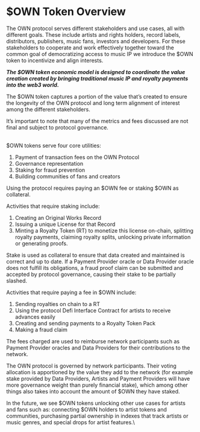 # $OWN Token Overview

The OWN protocol serves different stakeholders and use cases, all with different goals. These include artists and rights holders, record labels, distributors, publishers, music fans, investors and developers. For these stakeholders to cooperate and work effectively together toward the common goal of democratizing access to music IP we introduce the $OWN token to incentivize and align interests.

_**The $OWN token economic model is designed to coordinate the value creation created by bringing traditional music IP and royalty payments into the web3 world.**_&#x20;

The $OWN token captures a portion of the value that’s created to ensure the longevity of the OWN protocol and long term alignment of interest among the different stakeholders.

It’s important to note that many of the metrics and fees discussed are not final and subject to protocol governance.&#x20;

\
$OWN tokens serve four core utilities:

1. Payment of transaction fees on the OWN Protocol
2. Governance representation
3. Staking for fraud prevention
4. Building communities of fans and creators

Using the protocol requires paying an $OWN fee or staking $OWN as collateral.&#x20;

Activities that require staking include:&#x20;

1. Creating an Original Works Record
2. Issuing a unique License for that Record&#x20;
3. Minting a Royalty Token (RT) to monetize this license on-chain, splitting royalty payments, claiming royalty splits, unlocking private information or generating proofs.&#x20;

Stake is used as collateral to ensure that data created and maintained is correct and up to date. If a Payment Provider oracle or Data Provider oracle does not fulfill its obligations, a fraud proof claim can be submitted and accepted by protocol governance, causing their stake to be partially slashed.

Activities that require paying a fee in $OWN include:

1. Sending royalties on chain to a RT&#x20;
2. Using the protocol Defi Interface Contract for artists to receive advances easily
3. Creating and sending payments to a Royalty Token Pack
4. Making a fraud claim

The fees charged are used to reimburse network participants such as Payment Provider oracles and Data Providers for their contributions to the network.

The OWN protocol is governed by network participants. Their voting allocation is apportioned by the value they add to the network (for example stake provided by Data Providers, Artists and Payment Providers will have more governance weight than purely financial stake), which among other things also takes into account the amount of $OWN they have staked.&#x20;

In the future, we see $OWN tokens unlocking other use cases for artists and fans such as: connecting $OWN holders to artist tokens and communities, purchasing partial ownership in indexes that track artists or music genres, and special drops for artist features.\
